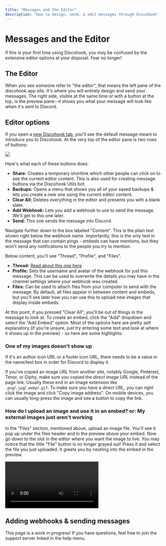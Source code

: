 ```yaml
---
title: "Messages and the Editor"
description: "How to design, send, & edit messages through Discohook"
---
```


# Messages and the Editor

If this is your first time using Discohook, you may be confused by the extensive editor options at your disposal. Fear no longer!

## The Editor

When you see someone refer to "the editor", that means the left pane of the discohook.app site. It's where you will entirely design and send your messages. The right side, visible at the same time or with a button at the top, is the preview pane--it shows you what your message will look like when it's sent to Discord.

## Editor options

If you open a [new Discohook tab](discohook://), you'll see the default message meant to introduce you to Discohook. At the very top of the editor pane is two rows of buttons:

![](discohook://help/editor/top_row.png)

Here's what each of these buttons does:
- **Share:** Creates a temporary shortlink which other people can click on to see the current editor content. This is also used for creating message buttons via the Discohook Utils bot.
- **Backups:** Opens a menu that shows you all of your saved backups & lets you create a new one using the current editor content.
- **Clear All:** Deletes everything in the editor and presents you with a blank slate.
- **Add Webhook:** Lets you add a webhook to use to send the message. We'll get to this one later.
- **Send:** This one sends the message into Discord.

Navigate further down to the box labeled "Content". This is the plain text shown right below the webhook name. Importantly, this is the only text in the message that can contain pings - embeds can have mentions, but they won't send any notifications to the people you try to mention.

Below content, you'll see "Thread", "Profile", and "Files".
- **Thread:** [Read about this one here](discohook://guide/getting-started/threads)
- **Profile:** Sets the username and avatar of the webhook for just this message. This can be used to overwrite the details you may have in the channel settings where your webhook was created.
- **Files:** Can be used to attach files from your computer to send with the message. By default, all files appear in between content and embeds, but you'll see later how you can use this to upload new images that display inside embeds.

At this point, if you pressed "Clear All", you'll be out of things in the message to look at. To create an embed, click the "Add" dropdown and select the "Add Embed" option. Most of the options here are pretty self explanatory (if you're unsure, just try entering some text and look at where it shows up in the preview) - so here are some highlights:

### One of my images doesn't show up

If it's an author icon URL or a footer icon URL, there needs to be a value in the name/text box in order for Discord to display it.

If you've copied an image URL from another site, notably Google, Pinterest, Tenor, or Giphy, make sure you copied the *direct image URL* instead of the page link. Usually these end in an image extension like `.png`/`.jpg`/`.webp`/`.gif`. To make sure you have a direct URL, you can right click the image and click "Copy image address". On mobile devices, you can usually long-press the image and see a button to copy the link.

### How do I upload an image and use it in an embed? or: My external images just aren't working

In the "Files" section, mentioned above, upload an image file. You'll see it pop up under the files header and in the preview above your embed. Now go down to the slot in the editor where you want the image to live. You may notice that the little "File" button is no longer grayed out! Press it and select the file you just uploaded. It greets you by nestling into the embed in the preview.

![](discohook://help/editor/embed_attachment.mp4)

## Adding webhooks & sending messages

This page is a work in progress! If you have questions, feel free to join the support server linked in the help menu.

